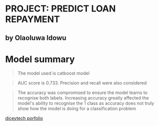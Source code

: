 # PROJECT: PREDICT LOAN REPAYMENT
## by Olaoluwa Idowu

# Model summary
> The model used is catboost model

> AUC score is 0.733. Precision and recall were also considered

> The accuracy was compromised to ensure the model learns to recognise both labels. 
  Increasing accuracy greatly affected the model's ability to recognise the 1 class as accuracy 
  does not truly show how the model is doing for a classification problem


[diceytech porfolio](https://portfolio.diceytech.co.uk/project_page_detail_view/1673995609841x250625740591333380?ID=1672326336889x347691663782405700)

